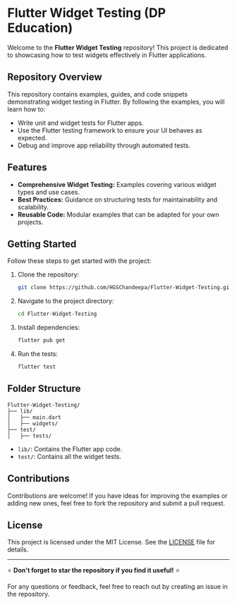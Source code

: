 # Flutter Widget Testing (DP Education)

Welcome to the **Flutter Widget Testing** repository! This project is dedicated to showcasing how to test widgets effectively in Flutter applications.

## Repository Overview

This repository contains examples, guides, and code snippets demonstrating widget testing in Flutter. By following the examples, you will learn how to:

- Write unit and widget tests for Flutter apps.
- Use the Flutter testing framework to ensure your UI behaves as expected.
- Debug and improve app reliability through automated tests.

## Features

- **Comprehensive Widget Testing:** Examples covering various widget types and use cases.
- **Best Practices:** Guidance on structuring tests for maintainability and scalability.
- **Reusable Code:** Modular examples that can be adapted for your own projects.

## Getting Started

Follow these steps to get started with the project:

1. Clone the repository:

   ```bash
   git clone https://github.com/HGSChandeepa/Flutter-Widget-Testing.git
   ```

2. Navigate to the project directory:

   ```bash
   cd Flutter-Widget-Testing
   ```

3. Install dependencies:

   ```bash
   flutter pub get
   ```

4. Run the tests:

   ```bash
   flutter test
   ```

## Folder Structure

```
Flutter-Widget-Testing/
├── lib/
│   ├── main.dart
│   ├── widgets/
├── test/
│   ├── tests/
```

- `lib/`: Contains the Flutter app code.
- `test/`: Contains all the widget tests.

## Contributions

Contributions are welcome! If you have ideas for improving the examples or adding new ones, feel free to fork the repository and submit a pull request.

## License

This project is licensed under the MIT License. See the [LICENSE](LICENSE) file for details.

---

⭐ **Don't forget to star the repository if you find it useful!** ⭐

For any questions or feedback, feel free to reach out by creating an issue in the repository.
